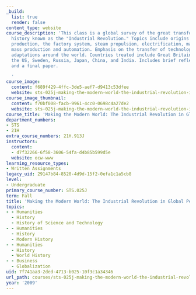 ```yaml
---
_build:
  list: true
  render: false
content_type: website
course_description: 'This class is a global survey of the great transformation in
  history known as the "Industrial Revolution." Topics include origins of mechanized
  production, the factory system, steam propulsion, electrification, mass communications,
  mass production and automation. Emphasis on the transfer of technology and its many
  adaptations around the world. Countries treated include Great Britain, France, Germany,
  the US, Sweden, Russia, Japan, China, and India. Includes brief reflection papers
  and a final paper.

  '
course_image:
  content: f689f429-4ffc-3de5-aef7-d9413c53dfee
  website: sts-025j-making-the-modern-world-the-industrial-revolution-in-global-perspective-fall-2009
course_image_thumbnail:
  content: f70bf008-facb-9961-4cc0-0698c4a27de2
  website: sts-025j-making-the-modern-world-the-industrial-revolution-in-global-perspective-fall-2009
course_title: 'Making the Modern World: The Industrial Revolution in Global Perspective'
department_numbers:
- STS
- 21H
extra_course_numbers: 21H.913J
instructors:
  content:
  - d7f32266-6f58-3606-54fa-d4b85b599d5e
  website: ocw-www
learning_resource_types:
- Written Assignments
legacy_uid: 29147b84-8520-4d9d-15f2-0efa1c1a5cb8
level:
- Undergraduate
primary_course_number: STS.025J
term: Fall
title: 'Making the Modern World: The Industrial Revolution in Global Perspective'
topics:
- - Humanities
  - History
  - History of Science and Technology
- - Humanities
  - History
  - Modern History
- - Humanities
  - History
  - World History
- - Business
  - Globalization
uid: 7f741aa3-2ded-4713-b025-10f3c1a34346
url_path: courses/sts-025j-making-the-modern-world-the-industrial-revolution-in-global-perspective-fall-2009
year: '2009'
---
```

